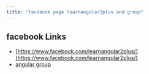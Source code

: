 ```yaml
---
title: "facebook page learnangular2plus and group"
---
```

## facebook Links

- [https://www.facebook.com/learnangular2plus/](https://www.facebook.com/learnangular2plus/)
- [angular group ](https://www.facebook.com/groups/694164224125016/)